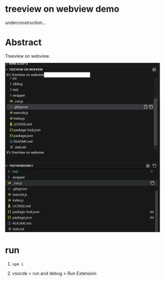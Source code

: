 # treeview on webview demo

underconstruction...

# Abstract
Treeview on webview.

![alt text](image.png)

# run 

1. `npm i`

2. vsocde > run and debug > Run Extension

